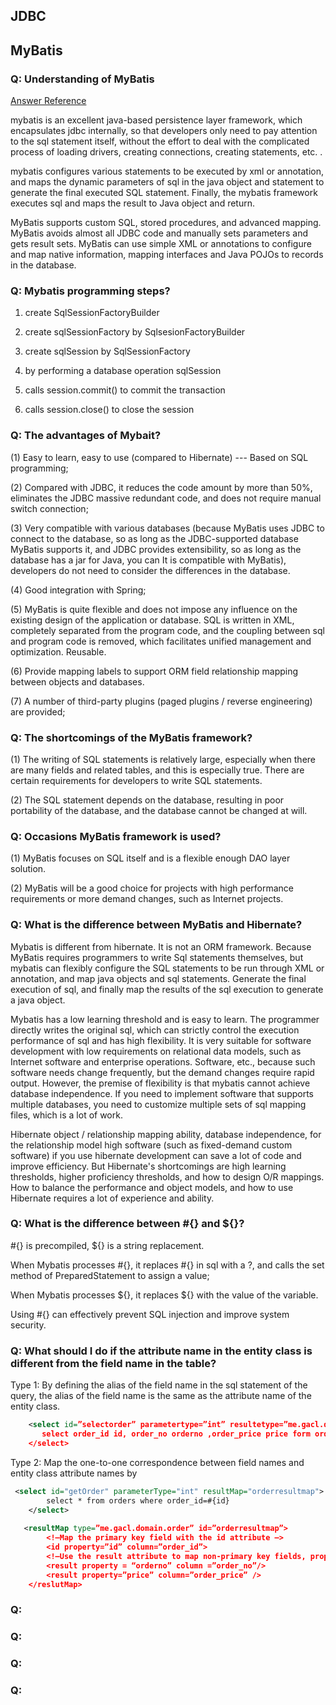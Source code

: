 ## JDBC


## MyBatis

### Q: Understanding of MyBatis
[Answer Reference](https://www.programmersought.com/article/8568335616/)

mybatis is an excellent java-based persistence layer framework, which encapsulates jdbc internally, so that developers only need to pay attention to the sql statement itself, without the effort to deal with the complicated process of loading drivers, creating connections, creating statements, etc. .

mybatis configures various statements to be executed by xml or annotation, and maps the dynamic parameters of sql in the java object and statement to generate the final executed SQL statement. Finally, the mybatis framework executes sql and maps the result to Java object and return.

MyBatis supports custom SQL, stored procedures, and advanced mapping. MyBatis avoids almost all JDBC code and manually sets parameters and gets result sets. MyBatis can use simple XML or annotations to configure and map native information, mapping interfaces and Java POJOs to records in the database.


### Q: Mybatis programming steps?
1. create SqlSessionFactoryBuilder

2. create sqlSessionFactory by SqlsesionFactoryBuilder   

3. create sqlSession by SqlSessionFactory     

4. by performing a database operation sqlSession   

5. calls session.commit() to commit the transaction   

6. calls session.close() to close the session

### Q: The advantages of Mybait?

(1) Easy to learn, easy to use (compared to Hibernate) --- Based on SQL programming;

(2) Compared with JDBC, it reduces the code amount by more than 50%, eliminates the JDBC massive redundant code, and does not require manual switch connection;

(3) Very compatible with various databases (because MyBatis uses JDBC to connect to the database, so as long as the JDBC-supported database MyBatis supports it, and JDBC provides extensibility, so as long as the database has a jar for Java, you can It is compatible with MyBatis), developers do not need to consider the differences in the database.

(4) Good integration with Spring;

(5) MyBatis is quite flexible and does not impose any influence on the existing design of the application or database. SQL is written in XML, completely separated from the program code, and the coupling between sql and program code is removed, which facilitates unified management and optimization. Reusable.

(6) Provide mapping labels to support ORM field relationship mapping between objects and databases.

(7) A number of third-party plugins (paged plugins / reverse engineering) are provided;


### Q: The shortcomings of the MyBatis framework?

(1) The writing of SQL statements is relatively large, especially when there are many fields and related tables, and this is especially true. There are certain requirements for developers to write SQL statements.

(2) The SQL statement depends on the database, resulting in poor portability of the database, and the database cannot be changed at will.


### Q: Occasions MyBatis framework is used?

(1) MyBatis focuses on SQL itself and is a flexible enough DAO layer solution.

(2) MyBatis will be a good choice for projects with high performance requirements or more demand changes, such as Internet projects.

### Q: What is the difference between MyBatis and Hibernate?

Mybatis is different from hibernate. It is not an ORM framework. Because MyBatis requires programmers to write Sql statements themselves, but mybatis can flexibly configure the SQL statements to be run through XML or annotation, and map java objects and sql statements. Generate the final execution of sql, and finally map the results of the sql execution to generate a java object.

Mybatis has a low learning threshold and is easy to learn. The programmer directly writes the original sql, which can strictly control the execution performance of sql and has high flexibility. It is very suitable for software development with low requirements on relational data models, such as Internet software and enterprise operations. Software, etc., because such software needs change frequently, but the demand changes require rapid output. However, the premise of flexibility is that mybatis cannot achieve database independence. If you need to implement software that supports multiple databases, you need to customize multiple sets of sql mapping files, which is a lot of work.

Hibernate object / relationship mapping ability, database independence, for the relationship model high software (such as fixed-demand custom software) if you use hibernate development can save a lot of code and improve efficiency. But Hibernate's shortcomings are high learning thresholds, higher proficiency thresholds, and how to design O/R mappings. How to balance the performance and object models, and how to use Hibernate requires a lot of experience and ability.

### Q: What is the difference between #{} and ${}?

#{} is precompiled, ${} is a string replacement.

When Mybatis processes #{}, it replaces #{} in sql with a ?, and calls the set method of PreparedStatement to assign a value;

When Mybatis processes ${}, it replaces ${} with the value of the variable.

Using #{} can effectively prevent SQL injection and improve system security.

### Q: What should I do if the attribute name in the entity class is different from the field name in the table?

Type 1: By defining the alias of the field name in the sql statement of the query, the alias of the field name is the same as the attribute name of the entity class.
```xml
    <select id=”selectorder” parametertype=”int” resultetype=”me.gacl.domain.order”>
       select order_id id, order_no orderno ,order_price price form orders where order_id=#{id};
    </select>
```

Type 2: Map the one-to-one correspondence between field names and entity class attribute names by <resultMap>
```xml
 <select id="getOrder" parameterType="int" resultMap="orderresultmap">
        select * from orders where order_id=#{id}
    </select>
 
   <resultMap type=”me.gacl.domain.order” id=”orderresultmap”>
        <!–Map the primary key field with the id attribute –>
        <id property=”id” column=”order_id”>
        <!–Use the result attribute to map non-primary key fields, property to entity class attribute names, and column to attributes in the data table –>
        <result property = “orderno” column =”order_no”/>
        <result property=”price” column=”order_price” />
    </reslutMap>
```

### Q: 

### Q: 

### Q: 

### Q: 
